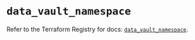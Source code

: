 # `data_vault_namespace`

Refer to the Terraform Registry for docs: [`data_vault_namespace`](https://registry.terraform.io/providers/hashicorp/vault/4.2.0/docs/data-sources/namespace).

